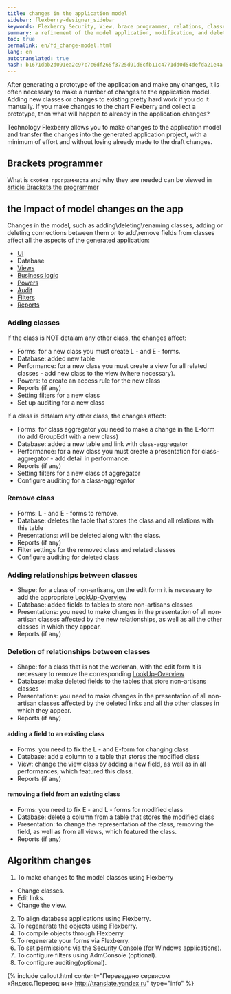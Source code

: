 ```yaml
--- 
title: changes in the application model 
sidebar: flexberry-designer_sidebar 
keywords: Flexberry Security, View, brace programmer, relations, classes, performances, interface, powers, audit 
summary: a refinement of the model application, modification, and deletion of attributes and relations 
toc: true 
permalink: en/fd_change-model.html 
lang: en 
autotranslated: true 
hash: b1671dbb2d091ea2c97c7c6df265f3725d91d6cfb11c4771dd0d54defda21e4a 
--- 
```


After generating a prototype of the application and make any changes, it is often necessary to make a number of changes to the application model. Adding new classes or changes to existing pretty hard work if you do it manually. If you make changes to the chart Flexberry and collect a prototype, then what will happen to already in the application changes? 

Technology Flexberry allows you to make changes to the application model and transfer the changes into the generated application project, with a minimum of effort and without losing already made to the draft changes. 

## Brackets programmer 

What is `скобки программиста` and why they are needed can be viewed in [article Brackets the programmer](fo_programmer-brackets.html) 

## the Impact of model changes on the app 

Changes in the model, such as adding\deleting\renaming classes, adding or deleting connections between them or to add\remove fields from classes affect all the aspects of the generated application: 

* [UI](fw_ui-independent-user-interface.html) 
* Database 
* [Views](fd_view-types.html) 
* [Business logic](fo_business-logic.html) 
* [Powers](efs_secutity.html) 
* [Audit](efs_audit.html) 
* [Filters](fw_filtersand-limits.html) 
* [Reports](fp_create-uni-report.html) 

### Adding classes 

If the class is NOT detalam any other class, the changes affect: 
* Forms: for a new class you must create L - and E - forms. 
* Database: added new table 
* Performance: for a new class you must create a view for all related classes - add new class to the view (where necessary). 
* Powers: to create an access rule for the new class 
* Reports (if any) 
* Setting filters for a new class 
* Set up auditing for a new class 

If a class is detalam any other class, the changes affect: 
* Forms: for class aggregator you need to make a change in the E-form (to add GroupEdit with a new class) 
* Database: added a new table and link with class-aggregator 
* Performance: for a new class you must create a presentation for class-aggregator - add detail in performance. 
* Reports (if any) 
* Setting filters for a new class of aggregator 
* Configure auditing for a class-aggregator 

### Remove class 

* Forms: L - and E - forms to remove.
* Database: deletes the table that stores the class and all relations with this table 
* Presentations: will be deleted along with the class. 
* Reports (if any) 
* Filter settings for the removed class and related classes 
* Configure auditing for deleted class 

### Adding relationships between classes 

* Shape: for a class of non-artisans, on the edit form it is necessary to add the appropriate [LookUp-Overview](fa_lookup-overview.html) 
* Database: added fields to tables to store non-artisans classes 
* Presentations: you need to make changes in the presentation of all non-artisan classes affected by the new relationships, as well as all the other classes in which they appear. 
* Reports (if any) 


### Deletion of relationships between classes 

* Shape: for a class that is not the workman, with the edit form it is necessary to remove the corresponding [LookUp-Overview](fa_lookup-overview.html) 
* Database: make deleted fields to the tables that store non-artisans classes 
* Presentations: you need to make changes in the presentation of all non-artisan classes affected by the deleted links and all the other classes in which they appear. 
* Reports (if any) 

#### adding a field to an existing class 

* Forms: you need to fix the L - and E-form for changing class 
* Database: add a column to a table that stores the modified class 
* View: change the view class by adding a new field, as well as in all performances, which featured this class. 
* Reports (if any) 

#### removing a field from an existing class 

* Forms: you need to fix E - and L - forms for modified class 
* Database: delete a column from a table that stores the modified class 
* Presentation: to change the representation of the class, removing the field, as well as from all views, which featured the class. 
* Reports (if any) 

## Algorithm changes 

1. To make changes to the model classes using Flexberry 
* Change classes. 
* Edit links. 
* Change the view. 
2. To align database applications using Flexberry. 
3. To regenerate the objects using Flexberry. 
4. To compile objects through Flexberry. 
5. To regenerate your forms via Flexberry. 
6. To set permissions via the [Security Console](efs_security-console.html) (for Windows applications). 
7. To configure filters using AdmConsole (optional). 
8. To configure auditing(optional). 



{% include callout.html content="Переведено сервисом «Яндекс.Переводчик» <http://translate.yandex.ru>" type="info" %}